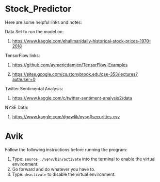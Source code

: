# Stock_Predictor

Here are some helpful links and notes:

Data Set to run the model on:

1) https://www.kaggle.com/ehallmar/daily-historical-stock-prices-1970-2018

TensorFlow links:
1) https://github.com/aymericdamien/TensorFlow-Examples

2) https://sites.google.com/cs.stonybrook.edu/cse-353/lectures?authuser=0

Twitter Sentimental Analysis:

1) https://www.kaggle.com/c/twitter-sentiment-analysis2/data

NYSE Data: 

1) https://www.kaggle.com/dgawlik/nyse#securities.csv

# Avik

Follow the following instructions before running the program:

1. Type: `source ./venv/bin/activate` into the terminal to enable the virtual environment.
2. Go forward and do whatever you have to.
3. Type: `deactivate` to disable the virtual environment.
